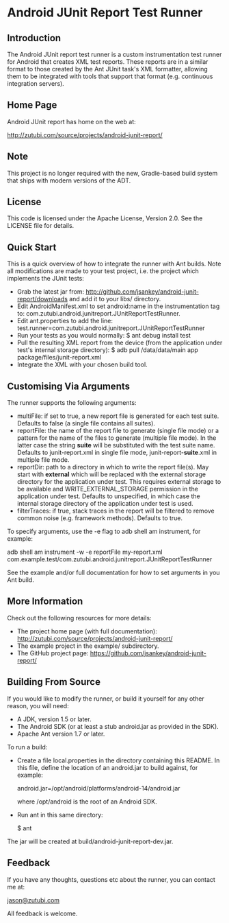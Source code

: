 Android JUnit Report Test Runner
================================

Introduction
------------

The Android JUnit report test runner is a custom instrumentation test
runner for Android that creates XML test reports.  These reports are
in a similar format to those created by the Ant JUnit task's XML
formatter, allowing them to be integrated with tools that support that
format (e.g. continuous integration servers).

Home Page
---------

Android JUnit report has home on the web at:

http://zutubi.com/source/projects/android-junit-report/

Note
----

This project is no longer required with the new, Gradle-based build
system that ships with modern versions of the ADT.

License
-------

This code is licensed under the Apache License, Version 2.0.  See the
LICENSE file for details.

Quick Start
-----------

This is a quick overview of how to integrate the runner with Ant
builds. Note all modifications are made to your test project, i.e. the
project which implements the JUnit tests:

  * Grab the latest jar from:
      http://github.com/jsankey/android-junit-report/downloads
    and add it to your libs/ directory.
  * Edit AndroidManifest.xml to set android:name in the
    instrumentation tag to:
      com.zutubi.android.junitreport.JUnitReportTestRunner.
  * Edit ant.properties to add the line:
      test.runner=com.zutubi.android.junitreport.JUnitReportTestRunner
  * Run your tests as you would normally:
      $ ant debug install test
  * Pull the resulting XML report from the device (from the application
    under test's internal storage directory):
      $ adb pull /data/data/main app package/files/junit-report.xml
  * Integrate the XML with your chosen build tool.
  
Customising Via Arguments
-------------------------

The runner supports the following arguments:

  * multiFile: if set to true, a new report file is generated for each
    test suite.  Defaults to false (a single file contains all suites).
  * reportFile: the name of the report file to generate (single file
    mode) or a pattern for the name of the files to generate (multiple
    file mode).  In the latter case the string __suite__ will be
    substituted with the test suite name.  Defaults to junit-report.xml
    in single file mode, junit-report-__suite__.xml in multiple file
    mode.
  * reportDir: path to a directory in which to write the report
    file(s).  May start with __external__ which will be replaced with
    the external storage directory for the application under test.
    This requires external storage to be available and
    WRITE_EXTERNAL_STORAGE permission in the application under test.
    Defaults to unspecified, in which case the internal storage
    directory of the application under test is used.
  * filterTraces: if true, stack traces in the report will be filtered
    to remove common noise (e.g. framework methods).  Defaults to true.

To specify arguments, use the -e flag to adb shell am instrument, for
example:

adb shell am instrument -w -e reportFile my-report.xml \
  com.example.test/com.zutubi.android.junitreport.JUnitReportTestRunner

See the example and/or full documentation for how to set arguments in
you Ant build.

More Information
----------------

Check out the following resources for more details:

  * The project home page (with full documentation):
      http://zutubi.com/source/projects/android-junit-report/
  * The example project in the example/ subdirectory.
  * The GitHub project page:
      https://github.com/jsankey/android-junit-report/

Building From Source
--------------------

If you would like to modify the runner, or build it yourself for any
other reason, you will need:

  * A JDK, version 1.5 or later.
  * The Android SDK (or at least a stub android.jar as provided in the
    SDK).
  * Apache Ant version 1.7 or later.

To run a build:

  * Create a file local.properties in the directory containing this
    README.  In this file, define the location of an android.jar to
    build against, for example:

    android.jar=/opt/android/platforms/android-14/android.jar

    where /opt/android is the root of an Android SDK.

  * Run ant in this same directory:

    $ ant

The jar will be created at build/android-junit-report-dev.jar.

Feedback
-------

If you have any thoughts, questions etc about the runner, you can
contact me at:

  jason@zutubi.com

All feedback is welcome.
